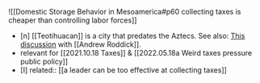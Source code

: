 ![[Domestic Storage Behavior in Mesoamerica#p60 collecting taxes is cheaper than controlling labor forces]]

- [n] [[Teotihuacan]] is a city that predates the Aztecs. See also: [This discussion](https://twitter.com/roddick_a/status/1492169955026026500) with [[Andrew Roddick]]. 
- relevant for [[2021.10.18 Taxes]] & [[2022.05.18a Weird taxes pressure public policy]]
- [I] related:: [[a leader can be too effective at collecting taxes]]